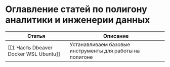 # Оглавление статей по полигону аналитики и инженерии данных



| Статья                                | Описание                                                 |
| ------------------------------------- | -------------------------------------------------------- |
| [[1 Часть Dbeaver Docker WSL Ubuntu]] | Устанавливаем базовые инструменты для работы на полигоне |

